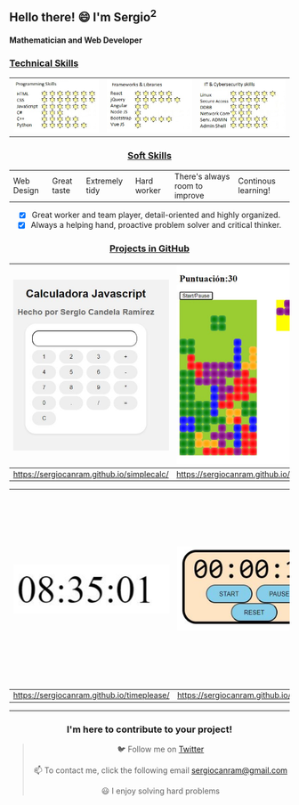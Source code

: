  ## Hello there! 😄 I'm Sergio<sup>2</sup>

 #### Mathematician and Web Developer 

 ### <u> Technical Skills </u>

<table>
  <tr>
    <td><img src="skills1.jpg" alt="probando"></td>
    <td><img src="skills2.jpg" alt="probando"></td>
    <td><img src="skills3.jpg" alt="probando"></td>
  </tr>
</table>

<center>
 
 ### <u> Soft Skills </u>
 <table>
  <tr>   
    <td>    
Web Design
   <td>
Great taste
   <td>
Extremely tidy
    <td>    
Hard worker
   <td>
There's always room to improve 
   <td>
Continous learning! 
   </tr>
</table>


- [x] Great worker and team player, detail-oriented and highly organized.
- [x] Always a helping hand, proactive problem solver and critical thinker.

 ### <u> Projects in GitHub </u>

| <img width="700" src="02-SimpleCalculator.JPG"> |   <img width="700" src="05-Tetris.jpg">   |  <img width="700" src="04-Snakey.jpg">| 
|--------------|--------------|--------------|
| https://sergiocanram.github.io/simplecalc/| https://sergiocanram.github.io/Tetris/ | https://sergiocanram.github.io/snakey/ |

|  <img width="500" src="00-SimpleWatch.JPG"> |   <img width="500" src="01-SimpleTimer.JPG">   |<img width="700" src="03-SimpleTicTacToe.JPG"> |
|--------------|--------------|---------------|
| https://sergiocanram.github.io/timeplease/| https://sergiocanram.github.io/simpleTimer/| https://sergiocanram.github.io/tictactoe3enraya/ |








 


---  
 ### I'm here to contribute to your project!


> 🐦 Follow me on [Twitter](https://twitter.com/SergioCanRam)
> 
> 📫 To contact me, click the following email <sergiocanram@gmail.com>
>
> 😃 I enjoy solving hard problems


